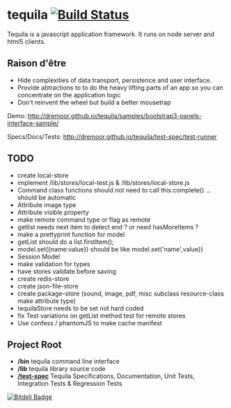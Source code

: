 # tequila [![Build Status](https://secure.travis-ci.org/dremoor/tequila.png)](http://travis-ci.org/dremoor/tequila) 
Tequila is a javascript application framework.  It runs on node server and html5 clients.

## Raison d'être

* Hide complexities of data transport, persistence and user interface.
* Provide abtractions to to do the heavy lifting parts of an app so you can concentrate on the application logic
* Don't reinvent the wheel but build a better mousetrap

Demo: http://dremoor.github.io/tequila/samples/bootstrap3-panels-interface-sample/

Specs/Docs/Tests: http://dremoor.github.io/tequila/test-spec/test-runner

## TODO
- create local-store
- implement /lib/stores/local-test.js & /lib/stores/local-store.js
- Command class functions should not need to call this.complete() ... should be automatic
- Attribute image type
- Attribute visible property
- make remote command type or flag as remote
- getlist needs next item to detect end ? or need hasMoreItems ?
- make a prettyprint function for model
- getList should do a list.firstItem();
- model.set({name:value}) should be like model.set('name',value})
- Session Model
- make validation for types
- have stores validate before saving
- create redis-store
- create json-file-store
- create package-store (sound, image, pdf, misc subclass resource-class make attribute type)
- tequilaStore needs to be set not hard coded
- fix Test variations on getList method test for remote stores
- Use confess / phantomJS to make cache manifest

## Project Root
+ **/bin** tequila command line interface
+ **/lib** tequila library source code
+ [**/test-spec**](test-spec/README.md) Tequila Specifications, Documentation, Unit Tests, Integration Tests & Regression Tests



[![Bitdeli Badge](https://d2weczhvl823v0.cloudfront.net/dremoor/tequila/trend.png)](https://bitdeli.com/free "Bitdeli Badge")
